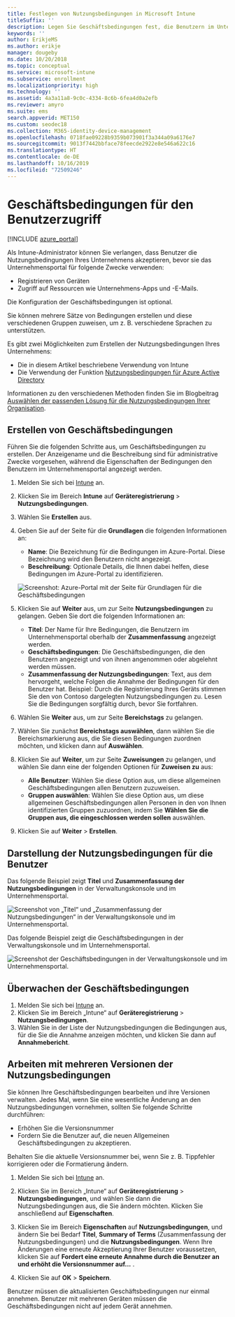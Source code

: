 ```yaml
---
title: Festlegen von Nutzungsbedingungen in Microsoft Intune
titleSuffix: ''
description: Legen Sie Geschäftsbedingungen fest, die Benutzern im Unternehmensportal für Intune angezeigt werden.
keywords: ''
author: ErikjeMS
ms.author: erikje
manager: dougeby
ms.date: 10/20/2018
ms.topic: conceptual
ms.service: microsoft-intune
ms.subservice: enrollment
ms.localizationpriority: high
ms.technology: ''
ms.assetid: 4a3a11a8-9c0c-4334-8c6b-6fea4d0a2efb
ms.reviewer: amyro
ms.suite: ems
search.appverid: MET150
ms.custom: seodec18
ms.collection: M365-identity-device-management
ms.openlocfilehash: 0718fae09228b9359b073901f3a344a09a6176e7
ms.sourcegitcommit: 9013f7442bbface78feecde2922e8e546a622c16
ms.translationtype: HT
ms.contentlocale: de-DE
ms.lasthandoff: 10/16/2019
ms.locfileid: "72509246"
---
```

# <a name="terms-and-conditions-for-user-access"></a>Geschäftsbedingungen für den Benutzerzugriff

[!INCLUDE [azure_portal](../includes/azure_portal.md)]

Als Intune-Administrator können Sie verlangen, dass Benutzer die Nutzungsbedingungen Ihres Unternehmens akzeptieren, bevor sie das Unternehmensportal für folgende Zwecke verwenden:
- Registrieren von Geräten
- Zugriff auf Ressourcen wie Unternehmens-Apps und -E-Mails.

Die Konfiguration der Geschäftsbedingungen ist optional.

Sie können mehrere Sätze von Bedingungen erstellen und diese verschiedenen Gruppen zuweisen, um z. B. verschiedene Sprachen zu unterstützen.

Es gibt zwei Möglichkeiten zum Erstellen der Nutzungsbedingungen Ihres Unternehmens:
- Die in diesem Artikel beschriebene Verwendung von Intune
- Die Verwendung der Funktion [Nutzungsbedingungen für Azure Active Directory](https://docs.microsoft.com/azure/active-directory/governance/active-directory-tou)

Informationen zu den verschiedenen Methoden finden Sie im Blogbeitrag [Auswählen der passenden Lösung für die Nutzungsbedingungen Ihrer Organisation](https://go.microsoft.com/fwlink/?linkid=2010506&clcid=0x409). 

## <a name="create-terms-and-conditions"></a>Erstellen von Geschäftsbedingungen
Führen Sie die folgenden Schritte aus, um Geschäftsbedingungen zu erstellen. Der Anzeigename und die Beschreibung sind für administrative Zwecke vorgesehen, während die Eigenschaften der Bedingungen den Benutzern im Unternehmensportal angezeigt werden.

1. Melden Sie sich bei [Intune](https://go.microsoft.com/fwlink/?linkid=2090973) an.
2. Klicken Sie im Bereich **Intune** auf **Geräteregistrierung** > **Nutzungsbedingungen**.
3. Wählen Sie **Erstellen** aus.
4. Geben Sie auf der Seite für die **Grundlagen** die folgenden Informationen an:

   - **Name**: Die Bezeichnung für die Bedingungen im Azure-Portal. Diese Bezeichnung wird den Benutzern nicht angezeigt.
   - **Beschreibung**: Optionale Details, die Ihnen dabei helfen, diese Bedingungen im Azure-Portal zu identifizieren.

    ![Screenshot: Azure-Portal mit der Seite für Grundlagen für die Geschäftsbedingungen](./media/terms-and-conditions-create/terms-basics-page.png)

5. Klicken Sie auf **Weiter** aus, um zur Seite **Nutzungsbedingungen** zu gelangen. Geben Sie dort die folgenden Informationen an:

   - **Titel**: Der Name für Ihre Bedingungen, die Benutzern im Unternehmensportal oberhalb der **Zusammenfassung** angezeigt werden.
   - **Geschäftsbedingungen**: Die Geschäftsbedingungen, die den Benutzern angezeigt und von ihnen angenommen oder abgelehnt werden müssen.
   - **Zusammenfassung der Nutzungsbedingungen**: Text, aus dem hervorgeht, welche Folgen die Annahme der Bedingungen für den Benutzer hat. Beispiel: Durch die Registrierung Ihres Geräts stimmen Sie den von Contoso dargelegten Nutzungsbedingungen zu. Lesen Sie die Bedingungen sorgfältig durch, bevor Sie fortfahren.

6. Wählen Sie **Weiter** aus, um zur Seite **Bereichstags** zu gelangen.

7. Wählen Sie zunächst **Bereichstags auswählen**, dann wählen Sie die Bereichsmarkierung aus, die Sie diesen Bedingungen zuordnen möchten, und klicken dann auf **Auswählen**. 

8. Klicken Sie auf **Weiter**, um zur Seite **Zuweisungen** zu gelangen, und wählen Sie dann eine der folgenden Optionen für **Zuweisen zu** aus:
    - **Alle Benutzer**: Wählen Sie diese Option aus, um diese allgemeinen Geschäftsbedingungen allen Benutzern zuzuweisen.
    - **Gruppen auswählen**: Wählen Sie diese Option aus, um diese allgemeinen Geschäftsbedingungen allen Personen in den von Ihnen identifizierten Gruppen zuzuordnen, indem Sie **Wählen Sie die Gruppen aus, die eingeschlossen werden sollen** auswählen.

9. Klicken Sie auf **Weiter** > **Erstellen**.

## <a name="see-how-terms-are-displayed-to-your-users"></a>Darstellung der Nutzungsbedingungen für die Benutzer
Das folgende Beispiel zeigt **Titel** und **Zusammenfassung der Nutzungsbedingungen** in der Verwaltungskonsole und im Unternehmensportal.

![Screenshot von „Titel“ und „Zusammenfassung der Nutzungsbedingungen“ in der Verwaltungskonsole und im Unternehmensportal.](./media/terms-and-conditions-create/terms-summary-terms.png)

Das folgende Beispiel zeigt die Geschäftsbedingungen in der Verwaltungskonsole und im Unternehmensportal.

![Screenshot der Geschäftsbedingungen in der Verwaltungskonsole und im Unternehmensportal.](./media/terms-and-conditions-create/terms-properties-terms.png)


## <a name="monitor-terms-and-conditions"></a>Überwachen der Geschäftsbedingungen

1. Melden Sie sich bei [Intune](https://go.microsoft.com/fwlink/?linkid=2090973) an. 
1. Klicken Sie im Bereich „Intune“ auf **Geräteregistrierung** > **Nutzungsbedingungen**.
2. Wählen Sie in der Liste der Nutzungsbedingungen die Bedingungen aus, für die Sie die Annahme anzeigen möchten, und klicken Sie dann auf **Annahmebericht**.

## <a name="work-with-multiple-versions-of-terms-and-conditions"></a>Arbeiten mit mehreren Versionen der Nutzungsbedingungen
Sie können Ihre Geschäftsbedingungen bearbeiten und ihre Versionen verwalten. Jedes Mal, wenn Sie eine wesentliche Änderung an den Nutzungsbedingungen vornehmen, sollten Sie folgende Schritte durchführen:
- Erhöhen Sie die Versionsnummer
- Fordern Sie die Benutzer auf, die neuen Allgemeinen Geschäftsbedingungen zu akzeptieren.

Behalten Sie die aktuelle Versionsnummer bei, wenn Sie z. B. Tippfehler korrigieren oder die Formatierung ändern.

1. Melden Sie sich bei [Intune](https://go.microsoft.com/fwlink/?linkid=2090973) an.

2. Klicken Sie im Bereich „Intune“ auf **Geräteregistrierung** > **Nutzungsbedingungen**, und wählen Sie dann die Nutzungsbedingungen aus, die Sie ändern möchten. Klicken Sie anschließend auf **Eigenschaften**.

4. Klicken Sie im Bereich **Eigenschaften** auf **Nutzungsbedingungen**, und ändern Sie bei Bedarf **Titel**, **Summary of Terms** (Zusammenfassung der Nutzungsbedingungen) und die **Nutzungsbedingungen**. Wenn Ihre Änderungen eine erneute Akzeptierung Ihrer Benutzer voraussetzen, klicken Sie auf **Fordert eine erneute Annahme durch die Benutzer an und erhöht die Versionsnummer auf...** .

4. Klicken Sie auf **OK** > **Speichern**.

Benutzer müssen die aktualisierten Geschäftsbedingungen nur einmal annehmen. Benutzer mit mehreren Geräten müssen die Geschäftsbedingungen nicht auf jedem Gerät annehmen.
